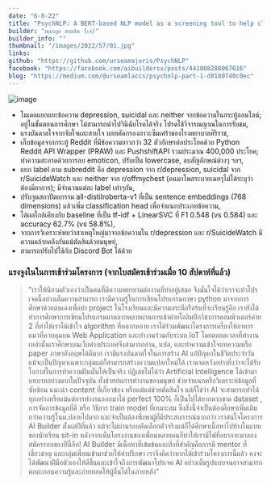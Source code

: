 ```yaml
---
date: "6-8-22"
title: "PsychNLP: A BERT-based NLP model as a screening tool to help classify the risks of depression and suicide"
builder: "พลกฤต สาตสิน (เจ)"
builder_info: ""
thumbnail: "/images/2022/57/01.jpg"
links:
github: "https://github.com/urseamajoris/PsychNLP"
facebook: "https://facebook.com/aibuildersx/posts/441008288067616"
blog: "https://medium.com/@urseamlaccs/psychnlp-part-1-d8180740c0ec"
---
```


![image](/images/2022/57/01.jpg)

- โมเดลแยกแยะข้อความ depression, suicidal และ neither จากข้อความในกระทู้ออนไลน์; อยู่ในขั้นตอนการศึกษา ไม่สามารถนำไปวินิฉัยโรคได้จริง โปรดใช้วิจารณญาณในการรับชม,
- แรงบันดาลใจจากจับใจและสายใจ บอทคัดกรองภาวะซึมเศร้าของโรงพยาบาลศิริราช,
- เก็บข้อมูลจากกระทู้ Reddit ที่มีข้อความยาวกว่า 32 ตัวอักษรต่อประโยคด้วย Python Reddit API Wrapper (PRAW) และ PushshiftAPI รวมประมาณ 400,000 ประโยค; ทำความสะอาดด้วยการลบ emoticon, ปรับเป็น lowercase, ลบสัญลักษณ์ต่างๆ ฯลฯ,
- แยก label ตาม subreddit คือ depression จาก r/depression, suicidal จาก r/SuicideWatch และ neither จาก r/offmychest (คนมาโพสระบายเฉยๆไม่ได้ระบุว่าต้องมีอาการ); มีจำนวนแต่ละ label เท่าๆกัน,
- ปรับจูนสถาปัตยกรรม all-distilroberta-v1 ที่เป็น sentence embeddings (768 dimensions) แล้วเพิ่ม classification head เพื่อจำแนกประเภทข้อความ,
- ได้ผลใกล้เคียงกับ baseline ที่เป็น tf-idf + LinearSVC ที่ F1 0.548 (vs 0.584) และ accuracy 62.7% (vs 58.8%),
- จากการวิเคราะห์พบว่าสาเหตุใหญ่มาจากข้อความใน r/depression และ r/SuicideWatch มีความคล้ายคลึงกันแม้ตัดสินด้วยมนุษย์,
- สามารถปรับไปใช้กับ Discord Bot ได้ด้วย

### แรงจูงในในการเข้าร่วมโครงการ (จากใบสมัครเข้าร่วมเมื่อ 10 สัปดาห์ที่แล้ว)

> "เราให้นิยามตัวเองว่าเป็นคนที่มีความพยายามต่องานที่ทำอยู่เสมอ จึงมั่นใจได้ว่าเราจะทำโปรเจคนี้อย่างเต็มความสามารถ เรามีความรู้ในการเขียนโปรแกรมภาษา python มาจากการศึกษาด้วยตนเองเพื่อทำ project ในโรงเรียนและมีความกระตือรือร้นที่จะเรียนรู้อีก เรายังได้ทำการศึกษาการเขียนโปรแกรมมาหลากหลายผ่านการเข้าค่ายโอลิมปิกวิชาการคอมพิวเตอร์ค่าย 2 ที่ทำให้เราได้เข้าใจ algorithm ที่หลากหลาย เราได้ร่วมพัฒนาโครงการเครื่องให้อาหารแมวที่ควบคุมบน Web Application และทำงานร่วมกับระบบ IoT โดยตลอดเวลาที่ทำงานเหล่านั้นเราศึกษาบนเว็บต่างประเทศจึงสามารถอ่าน, แปล, และทำความเข้าใจบทความหรือ paper ภาษาอังกฤษได้ดีมาก เรามีแรงบันดาลใจในการสร้าง AI แก้ปัญหาในชีวิตประจำวัน แม้จะเป็นปัญหาเฉพาะกลุ่มแต่ก็สามารถสร้างความแปลกใหม่ได้ เราคาดหวังอย่างยิ่งว่าจะได้รับโอกาสในการทำความฝันนั้นให้เป็นจริง  ปฏิเสธไม่ได้ว่า Artificial Intelligence ได้เข้ามาบทบาทอย่างมากในปัจจุบัน ทั้งช่วยย่นการทำงานของมนุษย์ ช่วยจำแนกหรือวิเคราะห์ข้อมูลที่ซับซ้อน แนะนำ content ที่เกี่ยวข้อง หรือแม้แต่ช่วยตัดสินใจ แต่ก็ใช่ว่า AI จะสามารถทำได้ทุกอย่างหรือแม้แต่การทำงานออกมาได้ perfect 100% ก็เป็นไปได้ยากหากขาด dataset , การจัดการข้อมูลที่ดี หรือ วิธีการ train model ที่เหมาะสม ซึ่งสิ่งนี้จำเป็นต้องศึกษาเพิ่มเติมกว่าความรู้ในม.ปลายไปมาก และจำเป็นต้องพึ่งพาผู้ที่มีประสบการณ์มากกว่า  เราสนใจโครงการ AI Builder ตั้งแต่ปีที่แล้ว แม้จะไม่ผ่านรอบคัดเลือกตัวจริงแต่ก็ได้ศึกษาเนื้อหาไปบ้างในแบบของนักเรียน sit-in หลังจากเห็นโครงงานของเพื่อนหลายคนก็ทำให้เรามีไฟที่อยากจะมาลองสมัครรอบของปีนี้อีก! AI Builder มีเนื้อหาที่เข้มข้นและสิ่งที่สำคัญคือการมี mentor ที่เชี่ยวชาญ และกลุ่มเพื่อนเข้ามาช่วยให้คำปรึกษา เราจึงคิดว่าหากได้เข้าร่วมโครงการนี้แล้ว คงจะได้พัฒนาฝีมือตัวเองให้ดีขึ้นและเข้าใจถึงการพัฒนาโปรเจค AI อย่างเต็มรูปแบบจนอาจสามารถตกตะกอนความรู้และถ่ายทอดให้ผู้อื่นได้ในภายหลัง"